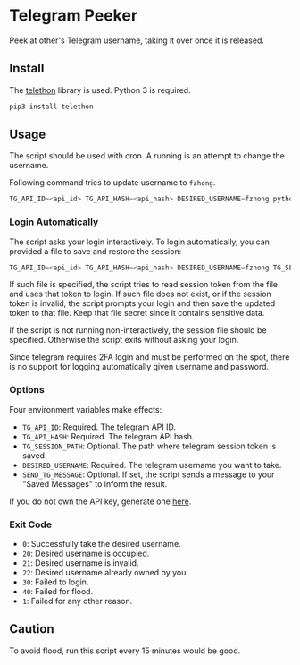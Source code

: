 # Telegram Peeker

Peek at other's Telegram username, taking it over once it is released.

## Install

The [telethon](https://docs.telethon.dev/en/stable/) library is used. Python 3 is required.

```python
pip3 install telethon
```

## Usage

The script should be used with cron. A running is an attempt to change the username.

Following command tries to update username to `fzhong`.

```py
TG_API_ID=<api_id> TG_API_HASH=<api_hash> DESIRED_USERNAME=fzhong python3 main.py
```

### Login Automatically

The script asks your login interactively. To login automatically, you can provided a file to save and restore the session:

```py
TG_API_ID=<api_id> TG_API_HASH=<api_hash> DESIRED_USERNAME=fzhong TG_SESSION_PATH=~/session python3 main.py
```

If such file is specified, the script tries to read session token from the file and uses that token to login. If such file does not exist, or if the session token is invalid, the script prompts your login and then save the updated token to that file. Keep that file secret since it contains sensitive data.

If the script is not running non-interactively, the session file should be specified. Otherwise the script exits without asking your login.

Since telegram requires 2FA login and must be performed on the spot, there is no support for logging automatically given username and password.

### Options

Four environment variables make effects:

- `TG_API_ID`: Required. The telegram API ID.
- `TG_API_HASH`: Required. The telegram API hash.
- `TG_SESSION_PATH`: Optional. The path where telegram session token is saved.
- `DESIRED_USERNAME`: Required. The telegram username you want to take.
- `SEND_TG_MESSAGE`: Optional. If set, the script sends a message to your "Saved Messages" to inform the result.

If you do not own the API key, generate one [here](https://my.telegram.org/apps).

### Exit Code

- `0`: Successfully take the desired username.
- `20`: Desired username is occupied.
- `21`: Desired username is invalid.
- `22`: Desired username already owned by you.
- `30`: Failed to login.
- `40`: Failed for flood.
- `1`: Failed for any other reason.

## Caution

To avoid flood, run this script every 15 minutes would be good.

